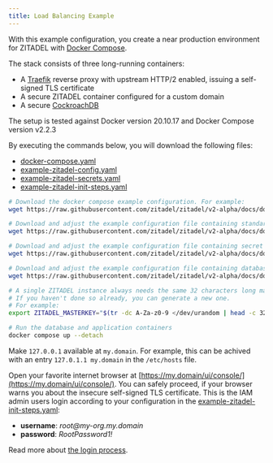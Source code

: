 ```yaml
---
title: Load Balancing Example
---
```


With this example configuration, you create a near production environment for ZITADEL with [Docker Compose](https://docs.docker.com/compose/).

The stack consists of three long-running containers:
- A [Traefik](https://doc.traefik.io/traefik/) reverse proxy with upstream HTTP/2 enabled, issuing a self-signed TLS certificate
- A secure ZITADEL container configured for a custom domain
- A secure [CockroachDB](https://www.cockroachlabs.com/docs/stable/)

The setup is tested against Docker version 20.10.17 and Docker Compose version v2.2.3

By executing the commands below, you will download the following files:
- [docker-compose.yaml](./docker-compose.yaml)
- [example-zitadel-config.yaml](./example-zitadel-config.yaml)
- [example-zitadel-secrets.yaml](./example-zitadel-secrets.yaml)
- [example-zitadel-init-steps.yaml](./example-zitadel-init-steps.yaml)

```bash
# Download the docker compose example configuration. For example:
wget https://raw.githubusercontent.com/zitadel/zitadel/v2-alpha/docs/docs/guides/installation/loadbalancing-example/docker-compose.yaml

# Download and adjust the example configuration file containing standard configuration
wget https://raw.githubusercontent.com/zitadel/zitadel/v2-alpha/docs/docs/guides/installation/loadbalancing-example/example-zitadel-config.yaml

# Download and adjust the example configuration file containing secret configuration
wget https://raw.githubusercontent.com/zitadel/zitadel/v2-alpha/docs/docs/guides/installation/loadbalancing-example/example-zitadel-secrets.yaml

# Download and adjust the example configuration file containing database initialization configuration
wget https://raw.githubusercontent.com/zitadel/zitadel/v2-alpha/docs/docs/guides/installation/loadbalancing-example/example-zitadel-init-steps.yaml

# A single ZITADEL instance always needs the same 32 characters long masterkey
# If you haven't done so already, you can generate a new one.
# For example:
export ZITADEL_MASTERKEY="$(tr -dc A-Za-z0-9 </dev/urandom | head -c 32)"

# Run the database and application containers
docker compose up --detach
```

Make `127.0.0.1` available at `my.domain`. For example, this can be achived with an entry `127.0.1.1 my.domain` in the `/etc/hosts` file.

Open your favorite internet browser at [https://my.domain/ui/console/](https://my.domain/ui/console/).
You can safely proceed, if your browser warns you about the insecure self-signed TLS certificate.
This is the IAM admin users login according to your configuration in the [example-zitadel-init-steps.yaml](./example-zitadel-init-steps.yaml):
- **username**: *root@<span></span>my-org.my.domain*
- **password**: *RootPassword1!*

Read more about [the login process](../../manuals/user-login).

